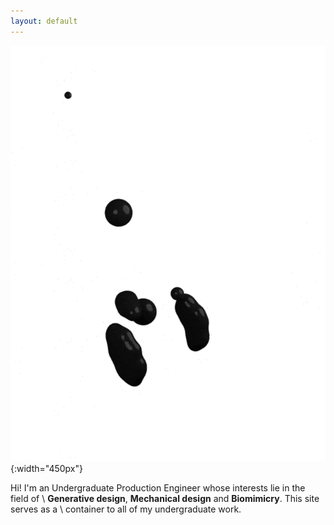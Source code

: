 ```yaml
---
layout: default
---
```

![alt](assets/img/chair.gif){:width="450px"}

Hi! I'm an Undergraduate Production Engineer whose interests lie in the field of \\
**Generative design**, **Mechanical design** and **Biomimicry**. This site serves as a \\
container to all of my undergraduate work.